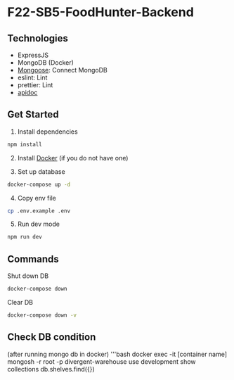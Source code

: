 # F22-SB5-FoodHunter-Backend

## Technologies

- ExpressJS
- MongoDB (Docker)
- [Mongoose](https://mongoosejs.com/): Connect MongoDB
- eslint: Lint
- prettier: Lint
- [apidoc](https://apidocjs.com/)


## Get Started

1. Install dependencies
```bash
npm install
```

2. Install [Docker](https://docs.docker.com/desktop/) (if you do not have one)


3. Set up database

```bash
docker-compose up -d
```

4. Copy env file

```bash
cp .env.example .env
```

5. Run dev mode
```bash
npm run dev
```

## Commands
Shut down DB
```bash
docker-compose down
```

Clear DB
```bash
docker-compose down -v
```

## Check DB condition
(after running mongo db in docker)
'''bash
docker exec -it [container name] mongosh -r root -p divergent-warehouse
use development
show collections
db.shelves.find({})
